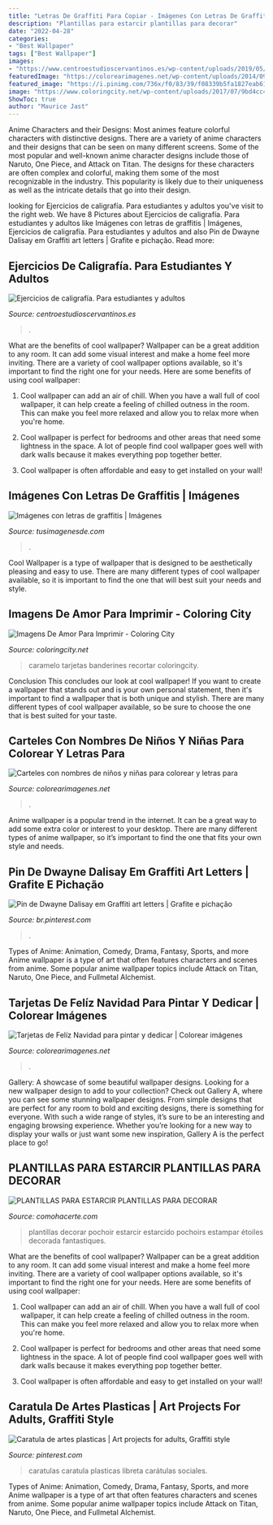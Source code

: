 ```yaml
---
title: "Letras De Graffiti Para Copiar - Imágenes Con Letras De Graffitis"
description: "Plantillas para estarcir plantillas para decorar"
date: "2022-04-28"
categories:
- "Best Wallpaper"
tags: ["Best Wallpaper"]
images:
- "https://www.centroestudioscervantinos.es/wp-content/uploads/2019/05/caligrafia-.jpg"
featuredImage: "https://colorearimagenes.net/wp-content/uploads/2014/09/letras-primavera7-e1410879692232.jpg"
featured_image: "https://i.pinimg.com/736x/f0/83/39/f08339b5fa1827eab61dccb8cc58fe38.jpg"
image: "https://www.coloringcity.net/wp-content/uploads/2017/07/9bd4cc4b8ba9f3a93728515a7ef15a74_0.jpg"
ShowToc: true
author: "Maurice Jast"
---
```



Anime Characters and their Designs: Most animes feature colorful characters with distinctive designs.
There are a variety of anime characters and their designs that can be seen on many different screens. Some of the most popular and well-known anime character designs include those of Naruto, One Piece, and Attack on Titan. The designs for these characters are often complex and colorful, making them some of the most recognizable in the industry. This popularity is likely due to their uniqueness as well as the intricate details that go into their design.

	

		
looking for Ejercicios de caligrafía. Para estudiantes y adultos you've visit to the right web. We have 8 Pictures about Ejercicios de caligrafía. Para estudiantes y adultos like Imágenes con letras de graffitis | Imágenes, Ejercicios de caligrafía. Para estudiantes y adultos and also Pin de Dwayne Dalisay em Graffiti art letters | Grafite e pichação. Read more:
		
    
## Ejercicios De Caligrafía. Para Estudiantes Y Adultos

<img loading=lazy src="https://www.centroestudioscervantinos.es/wp-content/uploads/2019/05/caligrafia-.jpg" onerror="this.onerror=null;this.src='https://tse2.mm.bing.net/th?id=OIP.tM6ePKM9CWbjr_Bhqs_KkAHaEj&amp;pid=15.1';" alt="Ejercicios de caligrafía. Para estudiantes y adultos">

_Source: centroestudioscervantinos.es_

>. 

	

What are the benefits of cool wallpaper?
Wallpaper can be a great addition to any room. It can add some visual interest and make a home feel more inviting. There are a variety of cool wallpaper options available, so it's important to find the right one for your needs. Here are some benefits of using cool wallpaper: 
1. Cool wallpaper can add an air of chill. When you have a wall full of cool wallpaper, it can help create a feeling of chilled outness in the room. This can make you feel more relaxed and allow you to relax more when you're home. 

2. Cool wallpaper is perfect for bedrooms and other areas that need some lightness in the space. A lot of people find cool wallpaper goes well with dark walls because it makes everything pop together better. 

3. Cool wallpaper is often affordable and easy to get installed on your wall!

    
## Imágenes Con Letras De Graffitis | Imágenes

<img loading=lazy src="http://tusimagenesde.com/wp-content/uploads/2015/02/letras-de-graffitis-3.jpg" onerror="this.onerror=null;this.src='https://tse3.mm.bing.net/th?id=OIP.9irDa9JR6KFFf11wjLv2tQAAAA&amp;pid=15.1';" alt="Imágenes con letras de graffitis | Imágenes">

_Source: tusimagenesde.com_

>. 

	

Cool Wallpaper is a type of wallpaper that is designed to be aesthetically pleasing and easy to use. There are many different types of cool wallpaper available, so it is important to find the one that will best suit your needs and style.

    
## Imagens De Amor Para Imprimir - Coloring City

<img loading=lazy src="https://www.coloringcity.net/wp-content/uploads/2017/07/9bd4cc4b8ba9f3a93728515a7ef15a74_0.jpg" onerror="this.onerror=null;this.src='https://tse4.mm.bing.net/th?id=OIP.XFNBpOlvGrsB-JLXMCwzGQHaKe&amp;pid=15.1';" alt="Imagens De Amor Para Imprimir - Coloring City">

_Source: coloringcity.net_

>caramelo tarjetas banderines recortar coloringcity. 

	

Conclusion
This concludes our look at cool wallpaper! If you want to create a wallpaper that stands out and is your own personal statement, then it's important to find a wallpaper that is both unique and stylish. There are many different types of cool wallpaper available, so be sure to choose the one that is best suited for your taste.

    
## Carteles Con Nombres De Niños Y Niñas Para Colorear Y Letras Para

<img loading=lazy src="https://colorearimagenes.net/wp-content/uploads/2014/09/letras-primavera7-e1410879692232.jpg" onerror="this.onerror=null;this.src='https://tse1.mm.bing.net/th?id=OIP.WPct-wEFn372ZFut3MmlogAAAA&amp;pid=15.1';" alt="Carteles con nombres de niños y niñas para colorear y letras para">

_Source: colorearimagenes.net_

>. 

	

Anime wallpaper is a popular trend in the internet. It can be a great way to add some extra color or interest to your desktop. There are many different types of anime wallpaper, so it’s important to find the one that fits your own style and needs.

    
## Pin De Dwayne Dalisay Em Graffiti Art Letters | Grafite E Pichação

<img loading=lazy src="https://i.pinimg.com/736x/f0/83/39/f08339b5fa1827eab61dccb8cc58fe38.jpg" onerror="this.onerror=null;this.src='https://tse2.mm.bing.net/th?id=OIP.9QQYAlAbjPvlZfTA6zf55wHaNK&amp;pid=15.1';" alt="Pin de Dwayne Dalisay em Graffiti art letters | Grafite e pichação">

_Source: br.pinterest.com_

>. 

	

Types of Anime: Animation, Comedy, Drama, Fantasy, Sports, and more
Anime wallpaper is a type of art that often features characters and scenes from anime. Some popular anime wallpaper topics include Attack on Titan, Naruto, One Piece, and Fullmetal Alchemist.

    
## Tarjetas De Felíz Navidad Para Pintar Y Dedicar | Colorear Imágenes

<img loading=lazy src="https://colorearimagenes.net/wp-content/uploads/2015/12/navidad2.gif" onerror="this.onerror=null;this.src='https://tse1.mm.bing.net/th?id=OIP.GFMfUfj-QS6VcWf-zTPMggHaKe&amp;pid=15.1';" alt="Tarjetas de Felíz Navidad para pintar y dedicar | Colorear imágenes">

_Source: colorearimagenes.net_

>. 

	

Gallery: A showcase of some beautiful wallpaper designs.
Looking for a new wallpaper design to add to your collection? Check out Gallery A, where you can see some stunning wallpaper designs. From simple designs that are perfect for any room to bold and exciting designs, there is something for everyone. With such a wide range of styles, it’s sure to be an interesting and engaging browsing experience. Whether you’re looking for a new way to display your walls or just want some new inspiration, Gallery A is the perfect place to go!





	
	
    
## PLANTILLAS PARA ESTARCIR PLANTILLAS PARA DECORAR

<img loading=lazy src="http://lh5.ggpht.com/_y7BvB9VmcQ4/Sw1YTQ82EWI/AAAAAAAAJmg/1xHf0W6UA0A/B_KSG119.jpg" onerror="this.onerror=null;this.src='https://tse3.mm.bing.net/th?id=OIP.KZ5IYIjXz_LEG2N48QtKwwAAAA&amp;pid=15.1';" alt="PLANTILLAS PARA ESTARCIR PLANTILLAS PARA DECORAR">

_Source: comohacerte.com_

>plantillas decorar pochoir estarcir estarcido pochoirs estampar étoiles decorada fantastiques. 

	

What are the benefits of cool wallpaper?
Wallpaper can be a great addition to any room. It can add some visual interest and make a home feel more inviting. There are a variety of cool wallpaper options available, so it's important to find the right one for your needs. Here are some benefits of using cool wallpaper: 
1. Cool wallpaper can add an air of chill. When you have a wall full of cool wallpaper, it can help create a feeling of chilled outness in the room. This can make you feel more relaxed and allow you to relax more when you're home. 

2. Cool wallpaper is perfect for bedrooms and other areas that need some lightness in the space. A lot of people find cool wallpaper goes well with dark walls because it makes everything pop together better. 

3. Cool wallpaper is often affordable and easy to get installed on your wall!

    
## Caratula De Artes Plasticas | Art Projects For Adults, Graffiti Style

<img loading=lazy src="https://i.pinimg.com/736x/25/49/4c/25494cf6010e666bcd6d8f4c886ecbd4.jpg" onerror="this.onerror=null;this.src='https://tse3.mm.bing.net/th?id=OIP.1tbxOjUXlvRdpwDxh6E0DQHaJ3&amp;pid=15.1';" alt="Caratula de artes plasticas | Art projects for adults, Graffiti style">

_Source: pinterest.com_

>caratulas caratula plasticas libreta carátulas sociales. 

	

Types of Anime: Animation, Comedy, Drama, Fantasy, Sports, and more
Anime wallpaper is a type of art that often features characters and scenes from anime. Some popular anime wallpaper topics include Attack on Titan, Naruto, One Piece, and Fullmetal Alchemist.

